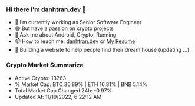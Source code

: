 ### Hi there I'm danhtran.dev 👋

- 🔭 I’m currently working as Senior Software Engineer
- 😄 But have a passion on crypto projects
- 💬 Ask me about Android, Crypto, Running 
- 📫 How to reach me: <a href="https://danhtran.dev" target="_blank">danhtran.dev</a> or <a href="Dan-Resume.pdf" target="_blank">My Resume</a>
- 🌱 Building a website to help people find their dream house (updating ...)

### Crypto Market Summarize
- Active Crypto: 13263
- % Market Cap: BTC 36.89% | ETH 16.81% | BNB 5.14%
- Total Market Cap Changed 24h: -0.97%
- Updated At: 11/19/2022, 6:22:12 AM
